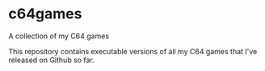 # c64games
A collection of my C64 games

This repository contains executable versions of all my C64 games that I've released on Github so far.

